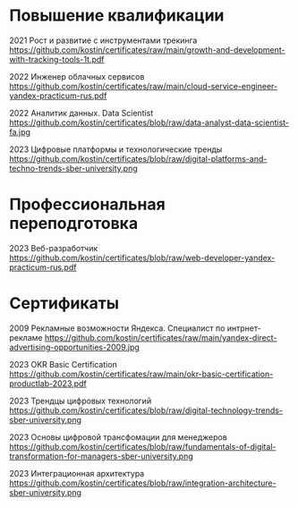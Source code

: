 # Повышение квалификации

2021 Рост и развитие с инструментами трекинга https://github.com/kostin/certificates/raw/main/growth-and-development-with-tracking-tools-1t.pdf

2022 Инженер облачных сервисов https://github.com/kostin/certificates/raw/main/cloud-service-engineer-yandex-practicum-rus.pdf

2022 Аналитик данных. Data Scientist https://github.com/kostin/certificates/blob/raw/data-analyst-data-scientist-fa.jpg

2023 Цифровые платформы и технологические тренды https://github.com/kostin/certificates/blob/raw/digital-platforms-and-techno-trends-sber-university.png

# Профессиональная переподготовка

2023 Веб-разработчик https://github.com/kostin/certificates/blob/raw/web-developer-yandex-practicum-rus.pdf

# Сертификаты

2009 Рекламные возможности Яндекса. Специалист по интрнет-рекламе https://github.com/kostin/certificates/raw/main/yandex-direct-advertising-opportunities-2009.jpg

2023 OKR Basic Certification https://github.com/kostin/certificates/raw/main/okr-basic-certification-productlab-2023.pdf

2023 Трендцы цифровых технологий https://github.com/kostin/certificates/blob/raw/digital-technology-trends-sber-university.png

2023 Основы цифровой трансфомации для менеджеров https://github.com/kostin/certificates/blob/raw/fundamentals-of-digital-transformation-for-managers-sber-university.png

2023 Интеграционная архитектура https://github.com/kostin/certificates/blob/raw/integration-architecture-sber-university.png
